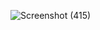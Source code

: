 ![Screenshot (415)](https://user-images.githubusercontent.com/52508011/89128159-38a94880-d511-11ea-92f8-490ce1960eb3.png)
